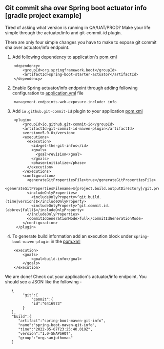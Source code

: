 ## Git commit sha over Spring boot actuator info [gradle project example]

Tired of asking what version is running in QA/UAT/PROD? Make your life simple through the actuator/info and git-commit-id plugin.

There are only four simple changes you have to make to expose git commit sha over actuator/info endpoint.

1. Add following dependency to application's [pom.xml](https://github.com/sanjuthomas/spring-boot-maven-git-info/blob/main/pom.xml#L32)

```
    <dependency>
        <groupId>org.springframework.boot</groupId>
        <artifactId>spring-boot-starter-actuator</artifactId>
    </dependency> 
```

2. Enable Spring actuator/info endpoint through adding following configuration to [application.yml](https://github.com/sanjuthomas/spring-boot-maven-git-info/blob/main/src/main/resources/application.yaml#L1) file

```
    management.endpoints.web.exposure.include: info
```

3. Add ```io.github.git-commit-id``` plugin to your application [pom.xml](https://github.com/sanjuthomas/spring-boot-maven-git-info/blob/main/pom.xml#L40)

```
    <plugin>
        <groupId>io.github.git-commit-id</groupId>
        <artifactId>git-commit-id-maven-plugin</artifactId>
        <version>5.0.0</version>
        <executions>
          <execution>
            <id>get-the-git-infos</id>
            <goals>
              <goal>revision</goal>
            </goals>
            <phase>initialize</phase>
          </execution>
        </executions>
        <configuration>
          <generateGitPropertiesFile>true</generateGitPropertiesFile>
          <generateGitPropertiesFilename>${project.build.outputDirectory}/git.properties</generateGitPropertiesFilename>
          <includeOnlyProperties>
            <includeOnlyProperty>^git.build.(time|version)$</includeOnlyProperty>
            <includeOnlyProperty>^git.commit.id.(abbrev|full)$</includeOnlyProperty>
          </includeOnlyProperties>
          <commitIdGenerationMode>full</commitIdGenerationMode>
        </configuration>
     </plugin>
```

4. To generate build information add an execution block under ```spring-boot-maven-plugin``` in the [pom.xml](https://github.com/sanjuthomas/spring-boot-maven-git-info/blob/main/pom.xml#L66)

```
    <execution>
        <goals>
            <goal>build-info</goal>
        </goals>
    </execution>   
```

We are done! Check out your application's actuator/info endpoint. You should see a JSON like the following -

```
   {
        "git":{
            "commit":{
            "id":"6416973"
        }
   },
   "build":{
      "artifact":"spring-boot-maven-git-info",
      "name":"spring-boot-maven-git-info",
      "time":"2022-05-07T23:25:40.010Z",
      "version":"1.0-SNAPSHOT",
      "group":"org.sanjuthomas"
   }
```

